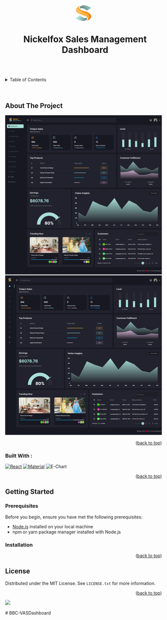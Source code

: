<a name="readme-top"></a>

<!-- PROJECT LOGO -->
<br />
<!-- PROJECT LOGO -->
<div align="left" >
<center>
      <a href="public/LOGO.png" align="center">
        <img src="public/LOGO.png" alt="Logo" width="50" height="50">
      </a>    
</center>
<center>
       <h1 style="display: inline-block; margin-left: 10px;">Nickelfox Sales Management Dashboard</h1>
</center>
</div>
<br />

<br />
<br />
<!-- TABLE OF CONTENTS -->
<details  align="left">
  <summary>Table of Contents</summary>
  <ol>
    <li>
      <a href="#about-the-project">About The Project</a>
      <ul>
        <li><a href="#built-with">Built With</a></li>
      </ul>
    </li>
    <li>
      <a href="#getting-started">Getting Started</a>
      <ul>
        <li><a href="#prerequisites">Prerequisites</a></li>
        <li><a href="#installation">Installation</a></li>
      </ul>
    </li>    
    <li><a href="#license">License</a></li>    
    <li><a href="#license">Acknowledgments</a></li>
  </ol>
</details>
<br />
<br />
<!-- ABOUT THE PROJECT -->

## About The Project

[![Product Name Screen Shot][product-screenshot]](public/homepage.png)
[![Product Name Screen Shot][product-screenshot-2]](public/homepage_2.png)

<p align="right">(<a href="#readme-top">back to top</a>)</p>

### <h3>Built With :</h3>

[![React][React.js]][React-url]
[![Material][Material]][React-url]
![E-Chart][Apache-chart]

<p align="right">(<a href="#readme-top">back to top</a>)</p>

<!-- GETTING STARTED -->

## Getting Started

### Prerequisites

Before you begin, ensure you have met the following prerequisites:

- [Node.js](https://nodejs.org/) installed on your local machine
- npm or yarn package manager installed with Node.js

### Installation
<!-- 
Follow these steps to get your project up and running:

1. **Clone the repository**
   ```sh
   git clone https://github.com/themewagon/nickelfox-sales-management.git
   ```
2. **Navigate to the project directory**
   ```sh
   cd nickelfox-sales-management
   ```
3. **Install dependencies**
   ```sh
   npm install
   ```
4. **Start the development server**
   ```sh
   npm run dev
   ```
   Open your web browser and navigate to http://localhost:3000/nickelfox-sales-management to view this application. -->

<p align="right">(<a href="#readme-top">back to top</a>)</p>

<!-- LICENSE -->

## License

Distributed under the MIT License. See `LICENSE.txt` for more information.

<p align="right">(<a href="#readme-top">back to top</a>)</p>

<a name="readme-top">
<div align="">
<a align="center" href="https://github.com/themewagon/elegent/graphs/contributors">
<img src="https://contrib.rocks/image?repo=themewagon/elegent" /><br />
</a></a></div>

<!-- MARKDOWN LINKS & IMAGES -->
<!-- https://www.markdownguide.org/basic-syntax/#reference-style-links -->

[contributors-shield]: https://img.shields.io/github/contributors/othneildrew/Best-README-Template.svg?style=for-the-badge
[contributors-url]: https://github.com/othneildrew/Best-README-Template/graphs/contributors
[forks-shield]: https://img.shields.io/github/forks/othneildrew/Best-README-Template.svg?style=for-the-badge
[forks-url]: https://github.com/othneildrew/Best-README-Template/network/members
[stars-shield]: https://img.shields.io/github/stars/othneildrew/Best-README-Template.svg?style=for-the-badge
[stars-url]: https://github.com/othneildrew/Best-README-Template/stargazers
[issues-shield]: https://img.shields.io/github/issues/othneildrew/Best-README-Template.svg?style=for-the-badge
[issues-url]: https://github.com/othneildrew/Best-README-Template/issues
[license-shield]: https://img.shields.io/github/license/othneildrew/Best-README-Template.svg?style=for-the-badge
[license-url]: https://github.com/othneildrew/Best-README-Template/blob/master/LICENSE.txt
[linkedin-shield]: https://img.shields.io/badge/-LinkedIn-black.svg?style=for-the-badge&logo=linkedin&colorB=555
[linkedin-url]: https://linkedin.com/in/othneildrew
[product-screenshot]: public/homepage.png
[product-screenshot-2]: public/homepage_2.png
[Next.js]: https://img.shields.io/badge/next.js-000000?style=for-the-badge&logo=nextdotjs&logoColor=white
[Next-url]: https://nextjs.org/
[React.js]: https://img.shields.io/badge/React-20232A?style=for-the-badge&logo=react&logoColor=61DAFB
[React-url]: https://reactjs.org/
[Vue.js]: https://img.shields.io/badge/Vue.js-35495E?style=for-the-badge&logo=vuedotjs&logoColor=4FC08D
[Vue-url]: https://vuejs.org/
[Angular.io]: https://img.shields.io/badge/Angular-DD0031?style=for-the-badge&logo=angular&logoColor=white
[Angular-url]: https://angular.io/
[Svelte.dev]: https://img.shields.io/badge/Svelte-4A4A55?style=for-the-badge&logo=svelte&logoColor=FF3E00
[Svelte-url]: https://svelte.dev/
[Laravel.com]: https://img.shields.io/badge/Laravel-FF2D20?style=for-the-badge&logo=laravel&logoColor=white
[Laravel-url]: https://laravel.com
[Bootstrap.com]: https://img.shields.io/badge/Bootstrap-563D7C?style=for-the-badge&logo=bootstrap&logoColor=white
[Bootstrap-url]: https://getbootstrap.com
[Material]: https://img.shields.io/badge/Material%20UI-007FFF?style=for-the-badge&logo=mui&logoColor=white
[Apache-chart]: https://img.shields.io/badge/echart-4.7.0-green
#   B B C - V A S D a s h b o a r d 
 
 
